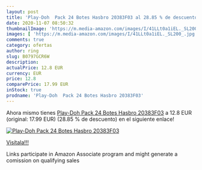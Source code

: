 ```yaml
---
layout: post
title: 'Play-Doh  Pack 24 Botes Hasbro 20383F03 al 28.85 % de descuento'
date: 2020-11-07 08:50:32
thumbnailImage: 'https://m.media-amazon.com/images/I/41LLt0a1iEL._SL200_.jpg'
images: [ 'https://m.media-amazon.com/images/I/41LLt0a1iEL._SL200_.jpg' ]
comments: true
category: ofertas
author: ring
slug: B0797GCR6W
description:
actualPrice: 12.8 EUR
currency: EUR
price: 12.8
comparePrice: 17.99 EUR
inStock: true
prodname: 'Play-Doh  Pack 24 Botes Hasbro 20383F03'
---
```


Ahora mismo tienes [Play-Doh  Pack 24 Botes Hasbro 20383F03](https://www.amazon.es/dp/B0797GCR6W/?tag=tolees-21) a 12.8 EUR (original: 17.99 EUR) (28.85 %  de descuento) en el siguiente enlace!

[![Play-Doh  Pack 24 Botes Hasbro 20383F03](https://m.media-amazon.com/images/I/41LLt0a1iEL._SL200_.jpg)](https://www.amazon.es/dp/B0797GCR6W/?tag=tolees-21)

[Visítala!!!](https://www.amazon.es/dp/B0797GCR6W/?tag=tolees-21)

Links participate in Amazon Associate program and might generate a comission on qualifying sales
